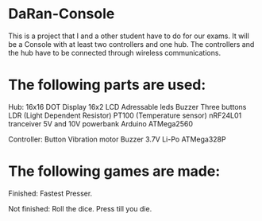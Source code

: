 # DaRan-Console

This is a project that I and a other student have to do for our exams. 
It will be a Console with at least two controllers and one hub. 
The controllers and the hub have to be connected through wireless communications.


# The following parts are used:
Hub:
16x16 DOT Display
16x2 LCD
Adressable leds
Buzzer
Three buttons
LDR (Light Dependent Resistor)
PT100 (Temperature sensor)
nRF24L01 tranceiver
5V and 10V powerbank
Arduino ATMega2560

Controller:
Button
Vibration motor
Buzzer
3.7V Li-Po
ATMega328P

# The following games are made:
Finished:
Fastest Presser.

Not finished:
Roll the dice.
Press till you die. 


